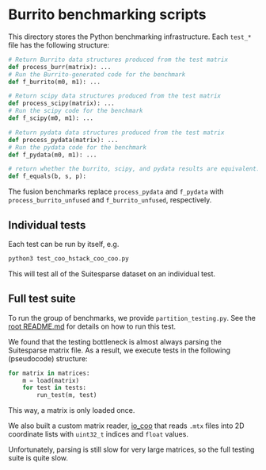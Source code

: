 # Burrito benchmarking scripts

This directory stores the Python benchmarking infrastructure. Each `test_*` file has the following structure:
```python
# Return Burrito data structures produced from the test matrix
def process_burr(matrix): ...
# Run the Burrito-generated code for the benchmark
def f_burrito(m0, m1): ...

# Return scipy data structures produced from the test matrix
def process_scipy(matrix): ...
# Run the scipy code for the benchmark
def f_scipy(m0, m1): ...

# Return pydata data structures produced from the test matrix
def process_pydata(matrix): ...
# Run the pydata code for the benchmark
def f_pydata(m0, m1): ...

# return whether the burrito, scipy, and pydata results are equivalent.
def f_equals(b, s, p):
```

The fusion benchmarks replace `process_pydata` and `f_pydata` with `process_burrito_unfused` and `f_burrito_unfused`, respectively.


## Individual tests
Each test can be run by itself, e.g.
```bash
python3 test_coo_hstack_coo_coo.py
```
This will test all of the Suitesparse dataset on an individual test.


## Full test suite
To run the group of benchmarks, we provide `partition_testing.py`. See the [root README.md](../README.md) for details on how to run this test.

We found that the testing bottleneck is almost always parsing the Suitesparse matrix file. As a result, we execute tests in the following (pseudocode) structure:
```python
for matrix in matrices:
    m = load(matrix)
    for test in tests:
        run_test(m, test)
```
This way, a matrix is only loaded once.

We also built a custom matrix reader, [io_coo](../io_coo) that reads `.mtx` files into 2D coordinate lists with `uint32_t` indices and `float` values.

Unfortunately, parsing is still slow for very large matrices, so the full testing suite is quite slow.
